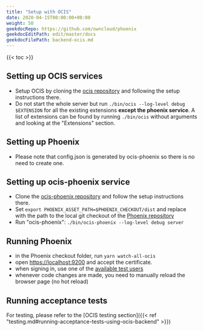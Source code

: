 ```yaml
---
title: "Setup with OCIS"
date: 2020-04-15T00:00:00+00:00
weight: 50
geekdocRepo: https://github.com/owncloud/phoenix
geekdocEditPath: edit/master/docs
geekdocFilePath: backend-ocis.md
---
```


{{< toc >}}

## Setting up OCIS services

- Setup OCIS by cloning the [ocis repository](https://github.com/owncloud/ocis) and following the setup instructions there.
- Do not start the whole server but run `./bin/ocis --log-level debug $EXTENSION` for all the existing extensions **except the phoenix service**. A list of extensions can be found by running `./bin/ocis` without arguments and looking at the "Extensions" section.

## Setting up Phoenix

- Please note that config.json is generated by ocis-phoenix so there is no need to create one.

## Setting up ocis-phoenix service

- Clone the [ocis-phoenix repository](https://github.com/owncloud/ocis-phoenix) and follow the setup instructions there.
- Set `export PHOENIX_ASSET_PATH=$PHOENIX_CHECKOUT/dist` and replace with the path to the local git checkout of the [Phoenix repository](https://github.com/owncloud/phoenix)
- Run "ocis-phoenix": `./bin/ocis-phoenix --log-level debug server`

## Running Phoenix

- in the Phoenix checkout folder, run `yarn watch-all-ocis`
- open [https://localhost:9200](https://localhost:9200) and accept the certificate.
- when signing in, use one of the [available test users](https://github.com/owncloud/ocis#quickstart)
- whenever code changes are made, you need to manually reload the browser page (no hot reload)

## Running acceptance tests

For testing, please refer to the [OCIS testing section]({{< ref "testing.md#running-acceptance-tests-using-ocis-backend" >}})

